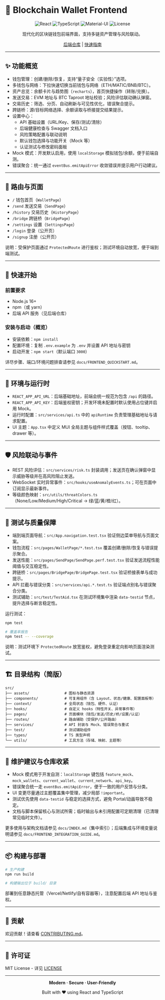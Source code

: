 # 🎨 Blockchain Wallet Frontend

<div align="center">

![React](https://img.shields.io/badge/React-18.2.0-blue)
![TypeScript](https://img.shields.io/badge/TypeScript-4.9.5-blue)
![Material-UI](https://img.shields.io/badge/MUI-7.3.4-blue)
![License](https://img.shields.io/badge/License-MIT-green)

现代化的区块链钱包前端界面，支持多链资产管理与风险联动。

[后端仓库](https://github.com/DarkCrab-Rust/Rust-Secure-Wallet-AI) | [快速指南](docs/FRONTEND_QUICKSTART.md)

</div>

---

## ✨ 功能概览

- 钱包管理：创建/删除/恢复，支持“量子安全（实验性）”选项。
- 多钱包与网络：下拉快速切换当前钱包与网络（ETH/MATIC/BNB/BTC）。
- 资产总览：余额卡片与趋势图（`recharts`），首页快捷操作（转账/兑换）。
- 发送交易：EVM 地址与 BTC Taproot 地址校验；风险评估联动确认弹窗。
- 交易历史：筛选、分页、自动刷新与可见性优化，错误聚合提示。
- 跨链桥：源/目标网络选择、余额读取与桥接提交结果提示。
- 设置中心：
  - API 基础设置（URL/Key、保存/测试/清除）
  - 后端健康检查与 Swagger 文档入口
  - 风险策略配置与联动说明
  - 默认钱包选择与功能开关（Mock 等）
  - 认证测试与修改密码面板
- Mock 模式：开发默认启用，使用 `localStorage` 模拟钱包/余额，便于前端自测。
- 错误聚合：统一通过 `eventBus.emitApiError` 收敛错误并提示用户行动建议。

---

## 🧭 路由与页面

- `/` 钱包首页（`WalletPage`）
- `/send` 发送交易（`SendPage`）
- `/history` 交易历史（`HistoryPage`）
- `/bridge` 跨链桥（`BridgePage`）
- `/settings` 设置（`SettingsPage`）
- `/login` 登录（公开页）
- `/signup` 注册（公开页）

说明：受保护页面通过 `ProtectedRoute` 进行鉴权；测试环境自动放宽，便于端到端测试。

---

## 🚀 快速开始

### 前置要求
- Node.js 16+
- npm（或 yarn）
- 后端 API 服务（见后端仓库）

### 安装与启动（概览）

- 安装依赖：`npm install`
- 配置环境：复制 `.env.example` 为 `.env` 并设置 API 地址与密钥
- 启动开发：`npm start`（默认端口 `3000`）

详尽步骤、端口/环境问题排查请参见 `docs/FRONTEND_QUICKSTART.md`。

---

## 🔧 环境与运行时

- `REACT_APP_API_URL`：后端基础地址，前端会统一规范为包含 `/api` 的路径。
- `REACT_APP_API_KEY`：后端鉴权密钥；开发环境未配置时默认使用占位键并启用 Mock。
- 运行时配置：`src/services/api.ts` 中的 `apiRuntime` 负责管理基础地址与请求配置。
- UI 主题：`App.tsx` 中定义 MUI 全局主题与组件样式覆盖（按钮、tooltip、drawer 等）。

---

## 🛡️ 风险联动与事件

- REST 风险评估：`src/services/risk.ts` 封装调用；发送页在确认弹窗中显示威胁等级并在高风险阻止发送。
- WebSocket 实时异常事件：`src/hooks/useAnomalyEvents.ts`；可在页面中订阅显示最新事件。
- 等级颜色映射：`src/utils/threatColors.ts`（None/Low/Medium/High/Critical → 绿/蓝/黄/橙/红）。

---

## 🧪 测试与质量保障

- 端到端页面导航：`src/App.navigation.test.tsx` 验证侧边菜单导航与页面文案。
- 钱包流程：`src/pages/WalletPage/*.test.tsx` 覆盖创建/删除/恢复与错误提示聚合。
- 发送性能：`src/pages/SendPage/SendPage.perf.test.tsx` 验证发送流程性能阈值与交互稳定性。
- 跨链桥：`src/pages/BridgePage/BridgePage.test.tsx` 验证桥接表单与成功提示。
- API 拦截与错误分类：`src/services/api.*.test.ts` 验证端点别名与错误聚合分类。
- 测试辅助：`src/test/TestAid.tsx` 在测试环境集中渲染 `data-testid` 节点，提升选择与断言稳定性。

运行测试：

```bash
npm test

# 覆盖率报告
npm test -- --coverage
```

说明：测试环境下 `ProtectedRoute` 放宽鉴权，避免登录重定向影响页面渲染测试。

---

## 🏗️ 目录结构（简版）

```
src/
├── assets/                # 图标与静态资源
├── components/            # 可复用组件（含 Layout、状态/健康、配置面板等）
├── context/               # 全局状态（钱包、硬件、认证）
├── hooks/                 # 自定义 hooks（特性开关、异常事件等）
├── pages/                 # 页面模块（钱包/发送/历史/桥/设置/认证）
├── routes/                # 路由辅助（受保护/公开路由）
├── services/              # API 封装与 Mock、错误聚合与重试
├── test/                  # 测试辅助组件
├── types/                 # TS 类型声明
└── utils/                 # 工具方法（存储、映射、主题等）
```

---

## 🔧 维护建议与仓库收紧

- Mock 模式用于开发自测：`localStorage` 键包括 `feature_mock`、`mock_wallets`、`current_wallet`、`current_network`、`api_key`。
- 错误聚合统一走 `eventBus.emitApiError`，便于一致的用户反馈与分类。
- UI 变更尽量通过主题覆盖集中管理，减少局部 `!important`。
- 测试优先使用 `data-testid` 与稳定的选择方式，避免 Portal/动画导致不稳定。
- 文档与脚本保留核心与测试所需；临时输出与未引用配置可定期清理（已清理常见临时文件）。

更多使用与架构文档请参见 `docs/INDEX.md`（集中索引）；后端集成与环境变量说明请参见 `docs/FRONTEND_INTEGRATION_GUIDE.md`。

---

## 📦 构建与部署

```bash
# 生产构建
npm run build

# 构建输出位于 build/ 目录
```

部署到任意静态托管（Vercel/Netlify/自有容器等），注意配置后端 API 地址与鉴权。

---

## 🤝 贡献

欢迎贡献！请查看 [CONTRIBUTING.md](CONTRIBUTING.md)。

---

## 📄 许可证

MIT License - 详见 [LICENSE](LICENSE)

---

<div align="center">

**Modern · Secure · User-Friendly**

Built with ❤️ using React and TypeScript

</div>
